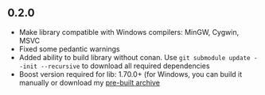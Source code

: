 ## 0.2.0
 - Make library compatible with Windows compilers: MinGW, Cygwin, MSVC
 - Fixed some pedantic warnings
 - Added ability to build library without conan. Use `git submodule update --init --recursive` to download all required dependencies
 - Boost version required for lib: 1.70.0+ (for Windows, you can build it manually or download my [pre-built archive](https://drive.google.com/file/d/1u8bXeNayY_9ARtsqQKgLqqxRV0BPhrCf/view?usp=sharing) 
